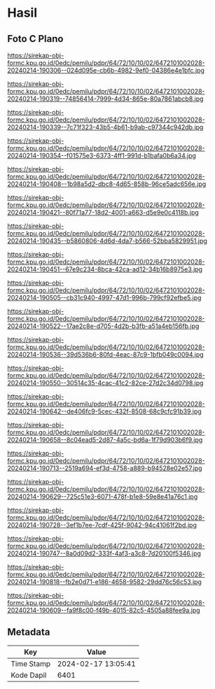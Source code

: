 # Hasil

## Foto C Plano

https://sirekap-obj-formc.kpu.go.id/0edc/pemilu/pdpr/64/72/10/10/02/6472101002028-20240214-190306--024d095e-cb6b-4982-9ef0-04386e4e1bfc.jpg

https://sirekap-obj-formc.kpu.go.id/0edc/pemilu/pdpr/64/72/10/10/02/6472101002028-20240214-190319--74856414-7999-4d34-865e-80a7861abcb8.jpg

https://sirekap-obj-formc.kpu.go.id/0edc/pemilu/pdpr/64/72/10/10/02/6472101002028-20240214-190339--7c71f323-43b5-4b61-b9ab-c97344c942db.jpg

https://sirekap-obj-formc.kpu.go.id/0edc/pemilu/pdpr/64/72/10/10/02/6472101002028-20240214-190354--f01575e3-6373-4ff1-991d-b1bafa0b6a34.jpg

https://sirekap-obj-formc.kpu.go.id/0edc/pemilu/pdpr/64/72/10/10/02/6472101002028-20240214-190408--1b98a5d2-dbc8-4d65-858b-96ce5adc656e.jpg

https://sirekap-obj-formc.kpu.go.id/0edc/pemilu/pdpr/64/72/10/10/02/6472101002028-20240214-190421--80f71a77-18d2-4001-a663-d5e9e0c4118b.jpg

https://sirekap-obj-formc.kpu.go.id/0edc/pemilu/pdpr/64/72/10/10/02/6472101002028-20240214-190435--b5860806-4d6d-4da7-b566-52bba5829951.jpg

https://sirekap-obj-formc.kpu.go.id/0edc/pemilu/pdpr/64/72/10/10/02/6472101002028-20240214-190451--67e9c234-8bca-42ca-ad12-34b16b8975e3.jpg

https://sirekap-obj-formc.kpu.go.id/0edc/pemilu/pdpr/64/72/10/10/02/6472101002028-20240214-190505--cb31c940-4997-47d1-996b-799cf92efbe5.jpg

https://sirekap-obj-formc.kpu.go.id/0edc/pemilu/pdpr/64/72/10/10/02/6472101002028-20240214-190522--17ae2c8e-d705-4d2b-b3fb-a51a4eb156fb.jpg

https://sirekap-obj-formc.kpu.go.id/0edc/pemilu/pdpr/64/72/10/10/02/6472101002028-20240214-190536--39d536b6-80fd-4eac-87c9-1bfb049c0094.jpg

https://sirekap-obj-formc.kpu.go.id/0edc/pemilu/pdpr/64/72/10/10/02/6472101002028-20240214-190550--30514c35-4cac-41c2-82ce-27d2c34d0798.jpg

https://sirekap-obj-formc.kpu.go.id/0edc/pemilu/pdpr/64/72/10/10/02/6472101002028-20240214-190642--de406fc9-5cec-432f-8508-68c9cfc91b39.jpg

https://sirekap-obj-formc.kpu.go.id/0edc/pemilu/pdpr/64/72/10/10/02/6472101002028-20240214-190658--8c04ead5-2d87-4a5c-bd6a-1f79d903b6f9.jpg

https://sirekap-obj-formc.kpu.go.id/0edc/pemilu/pdpr/64/72/10/10/02/6472101002028-20240214-190713--2519a694-ef3d-4758-a889-b94528e02e57.jpg

https://sirekap-obj-formc.kpu.go.id/0edc/pemilu/pdpr/64/72/10/10/02/6472101002028-20240214-190629--725c51e3-6071-478f-b1e8-59e8e41a76c1.jpg

https://sirekap-obj-formc.kpu.go.id/0edc/pemilu/pdpr/64/72/10/10/02/6472101002028-20240214-190728--3ef1b7ee-7cdf-425f-9042-94c41061f2bd.jpg

https://sirekap-obj-formc.kpu.go.id/0edc/pemilu/pdpr/64/72/10/10/02/6472101002028-20240214-190747--8a0d09d2-333f-4af3-a3c8-7d20100f5346.jpg

https://sirekap-obj-formc.kpu.go.id/0edc/pemilu/pdpr/64/72/10/10/02/6472101002028-20240214-190818--fb2e0d71-e186-4658-9582-29dd76c56c53.jpg

https://sirekap-obj-formc.kpu.go.id/0edc/pemilu/pdpr/64/72/10/10/02/6472101002028-20240214-190609--fa9f8c00-f49b-4015-82c5-4505a88fee9a.jpg


## Metadata

| Key        | Value               |
| ---------- | ------------------- |
| Time Stamp | 2024-02-17 13:05:41 |
| Kode Dapil | 6401                |



